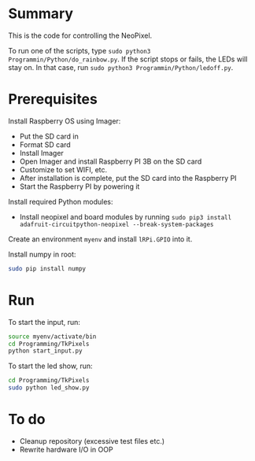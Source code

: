 # Summary
This is the code for controlling the NeoPixel.

To run one of the scripts, type `sudo python3 Programmin/Python/do_rainbow.py`.
If the script stops or fails, the LEDs will stay on. 
In that case, run `sudo python3 Programmin/Python/ledoff.py`.

# Prerequisites
Install Raspberry OS using Imager:
- Put the SD card in
- Format SD card
- Install Imager
- Open Imager and install Raspberry PI 3B on the SD card
- Customize to set WIFI, etc.
- After installation is complete, put the SD card into the Raspberry PI
- Start the Raspberry PI by powering it

Install required Python modules:
- Install neopixel and board modules by running `sudo pip3 install adafruit-circuitpython-neopixel --break-system-packages`

Create an environment `myenv` and install `lRPi.GPIO` into it.

Install numpy in root:
```bash
sudo pip install numpy
```

# Run
To start the input, run:
```bash
source myenv/activate/bin
cd Programming/TkPixels
python start_input.py
```

To start the led show, run:
```bash
cd Programming/TkPixels
sudo python led_show.py
```

# To do
- Cleanup repository (excessive test files etc.)
- Rewrite hardware I/O in OOP